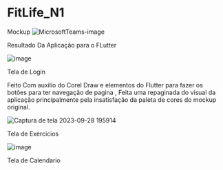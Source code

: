 # FitLife_N1

Mockup
![MicrosoftTeams-image](https://github.com/JnksDavu/FitLife_N1/assets/108496905/5c65c72e-0b7e-43e8-9cea-e20dbae4cd7f)


Resultado Da Aplicação para o FLutter

![image](https://github.com/JnksDavu/FitLife_N1/assets/108496905/18111fbc-5041-4abc-90e9-84044eb7f3ff)

Tela de Login

Feito Com auxilio do Corel Draw e elementos do Flutter para fazer os botões para ter navegação de pagina , Feita uma repaginada do visual da aplicação principalmente pela insatisfação da paleta de cores do mockup original.


![Captura de tela 2023-09-28 195914](https://github.com/JnksDavu/FitLife_N1/assets/108496905/a5aeecc1-2722-477b-8661-7e25479689fa)

Tela de Exercicios 


![image](https://github.com/JnksDavu/FitLife_N1/assets/108496905/45d80dd3-e7fa-4710-a757-a1242ba6e81f)

Tela de Calendario
